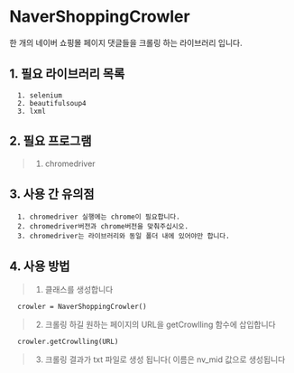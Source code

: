 # NaverShoppingCrowler

  한 개의 네이버 쇼핑몰 페이지 댓글들을 크롤링 하는 라이브러리 입니다.

## __1. 필요 라이브러리 목록__


      1. selenium
      2. beautifulsoup4
      3. lxml

##  __2. 필요 프로그램__


> 1. chromedriver


## __3. 사용 간 유의점__

      1. chromedriver 실행에는 chrome이 필요합니다.
      2. chromedriver버전과 chrome버전을 맞춰주십시오.
      3. chromedriver는 라이브러리와 동일 폴더 내에 있어야만 합니다.

## __4. 사용 방법__

>1. 클래스를 생성합니다

      crowler = NaverShoppingCrowler()
>2. 크롤링 하길 원하는 페이지의 URL을 getCrowlling 함수에 삽입합니다

      crowler.getCrowlling(URL)
>3. 크롤링 결과가 txt 파일로 생성 됩니다( 이름은 nv_mid 값으로 생성됩니다


